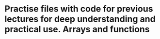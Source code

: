 # Practise files with code for previous lectures for deep understanding and practical use. Arrays and functions
